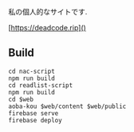 私の個人的なサイトです.

[https://deadcode.rip]()


## Build

```
cd nac-script
npm run build
cd readlist-script
npm run build
cd $web
aoba-kou $web/content $web/public 
firebase serve
firebase deploy
```
